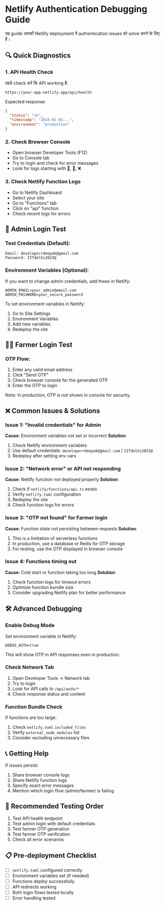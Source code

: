 # Netlify Authentication Debugging Guide

यह guide आपकी Netlify deployment में authentication issues को solve करने के लिए है।

## 🔍 Quick Diagnostics

### 1. API Health Check
पहले check करें कि API working है:
```
https://your-app.netlify.app/api/health
```

Expected response:
```json
{
  "status": "ok",
  "timestamp": "2024-01-XX...",
  "environment": "production"
}
```

### 2. Check Browser Console
- Open browser Developer Tools (F12)
- Go to Console tab
- Try to login and check for error messages
- Look for logs starting with 🔐, 📡, ❌

### 3. Check Netlify Function Logs
- Go to Netlify Dashboard
- Select your site
- Go to "Functions" tab
- Click on "api" function
- Check recent logs for errors

## 🔐 Admin Login Test

### Test Credentials (Default):
```
Email: developerrdeepak@gmail.com
Password: IITdelhi2023@
```

### Environment Variables (Optional):
If you want to change admin credentials, add these in Netlify:
```
ADMIN_EMAIL=your_admin@email.com
ADMIN_PASSWORD=your_secure_password
```

To set environment variables in Netlify:
1. Go to Site Settings
2. Environment Variables
3. Add new variables
4. Redeploy the site

## 👨‍🌾 Farmer Login Test

### OTP Flow:
1. Enter any valid email address
2. Click "Send OTP"
3. Check browser console for the generated OTP
4. Enter the OTP to login

Note: In production, OTP is not shown in console for security.

## ❌ Common Issues & Solutions

### Issue 1: "Invalid credentials" for Admin
**Cause**: Environment variables not set or incorrect
**Solution**: 
1. Check Netlify environment variables
2. Use default credentials: `developerrdeepak@gmail.com` / `IITdelhi2023@`
3. Redeploy after setting env vars

### Issue 2: "Network error" or API not responding
**Cause**: Netlify function not deployed properly
**Solution**:
1. Check if `netlify/functions/api.ts` exists
2. Verify `netlify.toml` configuration
3. Redeploy the site
4. Check function logs for errors

### Issue 3: "OTP not found" for Farmer login
**Cause**: Function state not persisting between requests
**Solution**:
1. This is a limitation of serverless functions
2. In production, use a database or Redis for OTP storage
3. For testing, use the OTP displayed in browser console

### Issue 4: Functions timing out
**Cause**: Cold start or function taking too long
**Solution**:
1. Check function logs for timeout errors
2. Optimize function bundle size
3. Consider upgrading Netlify plan for better performance

## 🛠️ Advanced Debugging

### Enable Debug Mode
Set environment variable in Netlify:
```
DEBUG_AUTH=true
```
This will show OTP in API responses even in production.

### Check Network Tab
1. Open Developer Tools → Network tab
2. Try to login
3. Look for API calls to `/api/auth/*`
4. Check response status and content

### Function Bundle Check
If functions are too large:
1. Check `netlify.toml` `included_files`
2. Verify `external_node_modules` list
3. Consider excluding unnecessary files

## 📞 Getting Help

If issues persist:
1. Share browser console logs
2. Share Netlify function logs
3. Specify exact error messages
4. Mention which login flow (admin/farmer) is failing

## 🔄 Recommended Testing Order

1. Test API health endpoint
2. Test admin login with default credentials
3. Test farmer OTP generation
4. Test farmer OTP verification
5. Check all error scenarios

## 📋 Pre-deployment Checklist

- [ ] `netlify.toml` configured correctly
- [ ] Environment variables set (if needed)
- [ ] Functions deploy successfully
- [ ] API redirects working
- [ ] Both login flows tested locally
- [ ] Error handling tested
